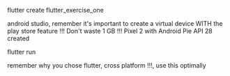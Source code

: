 flutter create flutter_exercise_one

android studio, remember it's important to create a virtual device WITH the play store feature !!! Don't waste 1 GB !!!
Pixel 2 with Android Pie API 28 created

flutter run

remember why you chose flutter, cross platform !!!, use this optimally